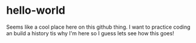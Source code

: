 # hello-world

Seems like a cool place here on this github thing.
I want to practice coding an build a history tis
why I'm here so I guess lets see how this goes!
